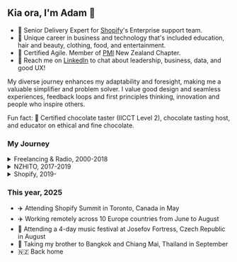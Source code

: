 ## Kia ora, I'm Adam 👋 

- 💼 Senior Delivery Expert for [Shopify](https://github.com/shopify)'s Enterprise support team.
- 📐 Unique career in business and technology that's included education, hair and beauty, clothing, food, and entertainment.
- 🌱 Certified Agile. Member of [PMI](https://www.pmi.org/) New Zealand Chapter.
- 💬 Reach me on [LinkedIn](https://linkedin.com/in/adamthomsonnz) to chat about leadership, business, data, and good UX!

My diverse journey enhances my adaptability and foresight, making me a valuable simplifier and problem solver. I value good design and seamless experiences, feedback loops and first principles thinking, innovation and people who inspire others.

Fun fact: 🍫 Certified chocolate taster (IICCT Level 2), chocolate tasting host, and educator on ethical and fine chocolate.

### My Journey

<details>
<summary>Freelancing & Radio, 2000-2018</summary>
<br />

- 2000 - Began my career in website development, naturally with some marketing, design, and photography on the side. I worked with many dozens of entities, building a great portfolio and reputation over nearly 20 years
- 2004 - Started music and event promotion
- 2007 - Became a radio DJ at iconic 40-year-old station [RadioActive 88.6FM](https://radioactive.fm)
  - Hosted many different shows over the following 11 years, day and night
  - Interviewed loads of musicians, and some celebrities
  - Took on other roles like designer and podcast producer
- 2009 - Began working for [ALC Apparel](https://alostcauseofficial.com/) helping a friend build his global clothing brand from Cuba Street, now based in California with 100+ stockists around the globe
- 2011 - Co-organizer of national WordPress conference
- 2014 - Managed the radio station on a 1-month contract
- 2017 - Took on Wellington WordPress meetup.com group, co-organizing monthly meetups and re-establishing that community
- 2017 - Managed the radio station on a 2-month contract, including direct involvement in the RadioActive.fm ReActivate Campaign:
  - Fundraised $90K to avoid liquidation and protect the station for another 40 years
  - Huge marketing campaign involving many celebrities and past DJs and associates of the station
  - Assisted in the station becoming a charitable trust, establishing a trust board, plus DJ and events committees
  - A brand new premise in the city complete with offices and full production suite including new purpose-built recording and live-to-air studios
- 2018 - Co-organizer and emcee of national WordPress conference

</details>

<details>
<summary>NZHITO, 2017-2019</summary>
<br />

- 2017 - Began working for [NZHITO](https://hito.org.nz) completing several large bodies of work over 2 years:
  - Reporting to the CTO
  - Liaising with CEO, board and stakeholders
  - Modernisation of all systems; migrating all knowledge and software used to the cloud, data retention and risk mitigation, service monitoring, support ticketing, task management, device procurement and management, upgrading all office equipment including VOIP and the ability to work remotely
  - Redeveloping multiple public-facing websites to be mobile responsive, modern and SEO friendly
  - Developing a learning management system for apprentices, and advising on another
  - Helping to ensure we meet any requirements set by either the Tertiary Education Commission, MBIE or NZ Government
  - Training and supporting staff
  - Consulting on ICT, marketing, and events to senior management

</details>

<details>
<summary>Shopify, 2019-</summary>
<br />

I've been at [Shopify.com](https://shopify.com/) since 2019, enhancing systems and helping high-impact teams to excel 🚀

- 2019
  - Started as an **Escalated Technical Specialist**, with consistent upper 90th percentile resolution and CSAT
  - Became an **Support Response Manager**, managing incidents and any outward facing communications around them
- 2020
  - ✈️ Attended Shopify Summit in Ottawa, Canada, toured HQ, met CEO Tobi Lütke, dinner with COO Toby Shannon
  - Joined a pilot to enhance the support of Shopify's highest volume merchants
- 2021
  - Became an **Enterprise Support Manager**, leading high-impact teams around the globe
- 2023
  - ✈️ Attended a leadership conference at the Fairmont Banff Springs in the Rocky mountains, Canada
  - Invited to join senior leadership as **Project Manager** of the Enterprise Support build
- 2024
  - Official launch of [Shopify for Enterprise](https://www.shopify.com/enterprise)
  - Invited to stay in senior leadership team as a **Senior Delivery Expert** for Shopify's Plus and Enterprise models
  - 🎉 Celebrated 5 years at Shopify, using the bonus leave to visit Thailand and Singapore
- 2025
  - ✈️ Attended Shopify Summit in Toronto, Canada, toured our Toronto office, 3-day hackathon
  - ✈️ Participated in Shopify's Destination90 program, working remotely across Europe for 90 days from June to August

</details>

### This year, 2025

- ✈️ Attending Shopify Summit in Toronto, Canada in May
- ✈️ Working remotely across 10 Europe countries from June to August
- 🤘 Attending a 4-day music festival at Josefov Fortress, Czech Republic in August
- 🍜 Taking my brother to Bangkok and Chiang Mai, Thailand in September
- 🇳🇿 Back home

